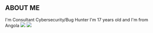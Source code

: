 ## ABOUT ME
I'm Consultant Cybersecurity/Bug Hunter
I'm 17 years old and I'm from Angola
<img src="https://img.shields.io/static/v1?label=react&message=Pentesting&color=blue&style=for-the-badge&logo=Python"/>
<img src="https://img.shields.io/static/v1?label=Bug Hunter&message=deploy&color=blue&style=for-the-badge&logo=Bug"/>


